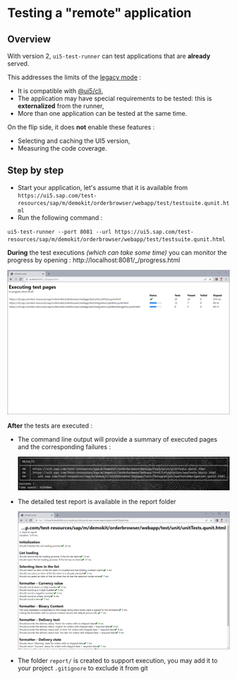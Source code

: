 # Testing a "remote" application

## Overview

With version 2, `ui5-test-runner` can test applications that are **already** served.

This addresses the limits of the [legacy mode](legacy.md) :

* It is compatible with [@ui5/cli](https://sap.github.io/ui5-tooling/v3/pages/CLI/),
* The application may have special requirements to be tested: this is **externalized** from the runner,
* More than one application can be tested at the same time.

On the flip side, it does **not** enable these features :

* Selecting and caching the UI5 version,
* Measuring the code coverage.

## Step by step

* Start your application, let's assume that it is available from `https://ui5.sap.com/test-resources/sap/m/demokit/orderbrowser/webapp/test/testsuite.qunit.html`
* Run the following command :

`ui5-test-runner --port 8081 --url https://ui5.sap.com/test-resources/sap/m/demokit/orderbrowser/webapp/test/testsuite.qunit.html`

**During** the test executions *(which can take some time)* you can monitor the progress by opening : http://localhost:8081/_/progress.html

  ![progress](progress_remote.png)

**After** the tests are executed :

* The command line output will provide a summary of executed pages and the corresponding failures :

  ![cmd_report](cmd_report_remote.png)

* The detailed test report is available in the report folder

  ![report](report_remote.png)

* The folder `report/` is created to support execution, you may add it to your project `.gitignore` to exclude it from git